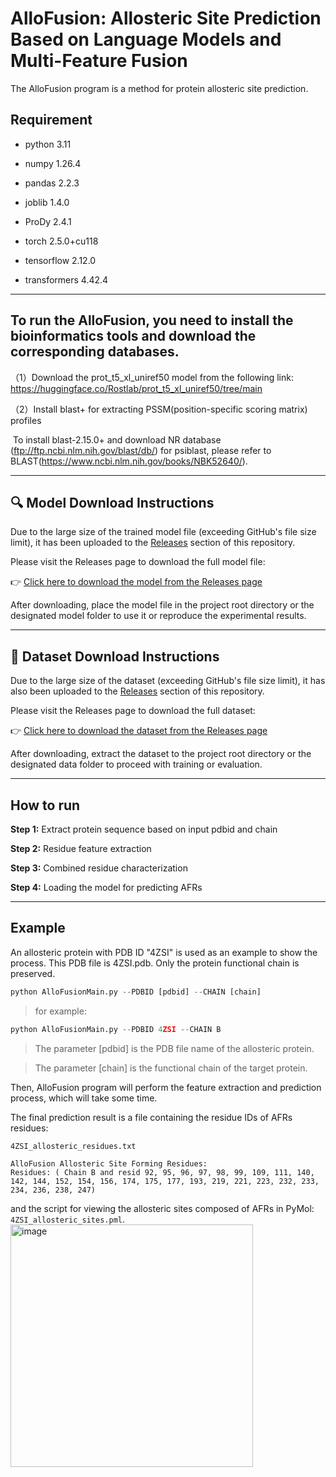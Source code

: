 # **AlloFusion: Allosteric Site Prediction Based on Language Models and Multi-Feature Fusion**

The AlloFusion program is a method for protein allosteric site prediction. 



## Requirement
- python 3.11

- numpy  1.26.4

- pandas  2.2.3

- joblib  1.4.0

- ProDy  2.4.1

- torch  2.5.0+cu118

- tensorflow  2.12.0

- transformers  4.42.4

  
---


## To run the AlloFusion, you need to install the bioinformatics tools and download the corresponding databases.
（1）Download the prot_t5_xl_uniref50 model from the following link:
	 	https://huggingface.co/Rostlab/prot_t5_xl_uniref50/tree/main  

（2）Install blast+ for extracting PSSM(position-specific scoring matrix) profiles

​			To install blast-2.15.0+ and download NR database (ftp://ftp.ncbi.nlm.nih.gov/blast/db/) for psiblast, please refer to BLAST(https://www.ncbi.nlm.nih.gov/books/NBK52640/).



---
## 🔍 Model Download Instructions

Due to the large size of the trained model file (exceeding GitHub's file size limit), it has been uploaded to the [Releases](https://github.com/hjb-001/AlloFusion/releases) section of this repository.

Please visit the Releases page to download the full model file:

👉 [Click here to download the model from the Releases page](https://github.com/hjb-001/AlloFusion/releases)

After downloading, place the model file in the project root directory or the designated model folder to use it or reproduce the experimental results.

---
## 📁 Dataset Download Instructions

Due to the large size of the dataset (exceeding GitHub's file size limit), it has also been uploaded to the [Releases](https://github.com/hjb-001/AlloFusion/releases) section of this repository.

Please visit the Releases page to download the full dataset:

👉 [Click here to download the dataset from the Releases page](https://github.com/hjb-001/AlloFusion/releases)

After downloading, extract the dataset to the project root directory or the designated data folder to proceed with training or evaluation.


----
## How to run

**Step 1:** Extract protein sequence based on input pdbid and chain

**Step 2:** Residue feature extraction

**Step 3:** Combined residue characterization

**Step 4:** Loading the model for predicting AFRs



---

## Example

An allosteric protein with PDB ID "4ZSI" is used as an example to show the process. This PDB file is 4ZSI.pdb. Only the protein functional chain is preserved.

```python
python AlloFusionMain.py --PDBID [pdbid] --CHAIN [chain]
```

> for example:
```python
python AlloFusionMain.py --PDBID 4ZSI --CHAIN B
```

> The parameter [pdbid] is the PDB file name of the allosteric protein.

> The parameter [chain] is the functional chain of the target protein.

Then, AlloFusion program will perform the feature extraction and prediction process, which will take some time.

The final prediction result is a file containing the residue IDs of AFRs residues:

`4ZSI_allosteric_residues.txt`

```
AlloFusion Allosteric Site Forming Residues:
Residues: ( Chain B and resid 92, 95, 96, 97, 98, 99, 109, 111, 140, 142, 144, 152, 154, 156, 174, 175, 177, 193, 219, 221, 223, 232, 233, 234, 236, 238, 247)
```

and the script for viewing the allosteric sites composed of AFRs in PyMol: `4ZSI_allosteric_sites.pml`.
<img width="388" alt="image" src="https://github.com/user-attachments/assets/11f21e81-3da1-4c9a-9bab-e8f488bc8290" />

